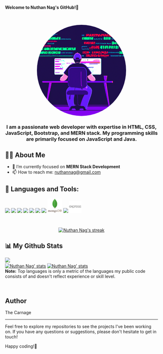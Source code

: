#### Welcome to Nuthan Nag's GitHub!👋

<br/>
<p align="center">
  <img src="./img.png" height="300" style="border-radius:50%"/>
</p>

<h3 align="center">I am a passionate web developer with expertise in HTML, CSS, JavaScript, Bootstrap, and MERN stack. My programming skills are primarily focused on JavaScript and Java.
</h3>

## 🙋‍♂️ About Me

- 🌱 I’m currently focused on **MERN Stack Development**
- 📫 How to reach me: nuthannag@gmail.com

## 🚀 Languages and Tools:

<p align="left"> 
    <img src="https://img.icons8.com/color/48/000000/javascript.png"/> </a> 
    <img src="https://img.icons8.com/color/48/000000/html-5.png"/> </a> 
    <img src="https://img.icons8.com/color/48/000000/css3.png"/> </a> 
    <img src="https://img.icons8.com/color/48/000000/bootstrap.png"/> </a> 
    <img src="https://img.icons8.com/color/48/000000/python.png"/> </a> 
    <img src="https://img.icons8.com/color/48/000000/nodejs.png"/> </a> 
    <img src="https://img.icons8.com/fluent/50/000000/mysql-logo.png"/> </a>
    <img src="https://raw.githubusercontent.com/devicons/devicon/master/icons/mongodb/mongodb-original-wordmark.svg" alt="mongodb" width="48" height="48"/> </a> 
    <img src="https://img.icons8.com/color/48/000000/git.png"/> </a> 
    <img src="https://raw.githubusercontent.com/devicons/devicon/master/icons/express/express-original-wordmark.svg" alt="express" width="40" height="40"/> </a>
</p>

<br/>

<p align="center">
     <a href="https://github.com/carnage111/github-readme-streak-stats">
        <img title="🔥 Get streak stats for your profile at git.io/streak-stats" alt="Nuthan Nag's streak" src="https://github-readme-streak-stats.herokuapp.com/?user=carnage111&theme=black-ice&hide_border=true&stroke=0000&background=060A0CD0"/>
    </a>
</p>


## 📊 My Github Stats
  ![](https://komarev.com/ghpvc/?username=carnage111)
  <br/>
    <a href="https://github.com/carnage111/github-readme-stats"><img alt="Nuthan Nag' stats" src="https://github-readme-stats.vercel.app/api?username=carnage111&show_icons=true&count_private=true&theme=react&hide_border=true&bg_color=0D1117" /></a>
    <a href="https://github.com/carnage111/github-readme-stats"><img alt="Nuthan Nag' stats" src="https://github-readme-stats.vercel.app/api/top-langs/?username=carnage111&langs_count=8&count_private=true&layout=compact&theme=react&hide_border=true&bg_color=0D1117" /></a>
  <br/>
  <b>Note:</b> Top languages is only a metric of the languages my public code consists of and doesn't reflect experience or skill level.

<br/>

## Author

The Carnage

---

Feel free to explore my repositories to see the projects I've been working on. If you have any questions or suggestions, please don't hesitate to get in touch!

Happy coding!🚀

<br/>
